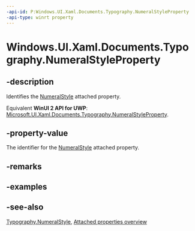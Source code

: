 ```yaml
---
-api-id: P:Windows.UI.Xaml.Documents.Typography.NumeralStyleProperty
-api-type: winrt property
---
```


<!-- Property syntax
public Windows.UI.Xaml.DependencyProperty NumeralStyleProperty { get; }
-->

# Windows.UI.Xaml.Documents.Typography.NumeralStyleProperty

## -description
Identifies the [NumeralStyle](typography_numeralstyle.md) attached property.

Equivalent **WinUI 2 API for UWP**: [Microsoft.UI.Xaml.Documents.Typography.NumeralStyleProperty](/windows/winui/api/microsoft.ui.xaml.documents.typography.numeralstyleproperty).

## -property-value
The identifier for the [NumeralStyle](typography_numeralstyle.md) attached property.

## -remarks

## -examples

## -see-also

[Typography.NumeralStyle](typography_numeralstyle.md), [Attached properties overview](/windows/uwp/xaml-platform/attached-properties-overview)

